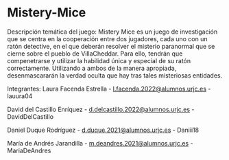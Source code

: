 # Mistery-Mice
Descripción temática del juego:
  Mistery Mice es un juego de investigación que se centra en la cooperación entre dos jugadores, cada uno con un ratón detective, en el que deberán resolver el misterio paranormal que se cierne sobre el pueblo de VillaCheddar. Para ello, tendrán que compenetrarse y utilizar la habilidad única y especial de su ratón correctamente. Utilizando a ambos de la manera apropiada, desenmascararán la verdad oculta que hay tras tales misteriosas entidades.

Integrantes: Laura Facenda Estrella - l.facenda.2022@alumnos.urjc.es - lauura04

David del Castillo Enríquez - d.delcastillo.2022@alumnos.urjc.es - DavidDelCastillo

Daniel Duque Rodríguez - d.duque.2021@alumnos.urjc.es - Daniii18

María de Andrés Jarandilla - m.deandres.2021@alumnos.urjc.es - MariaDeAndres
